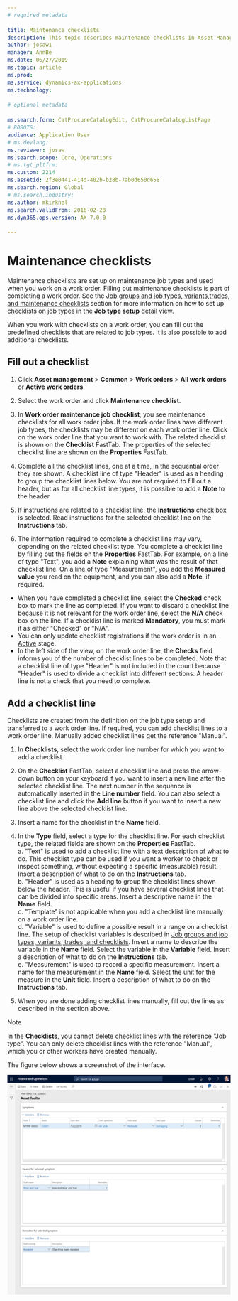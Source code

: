 ```yaml
---
# required metadata

title: Maintenance checklists
description: This topic describes maintenance checklists in Asset Management.
author: josaw1
manager: AnnBe
ms.date: 06/27/2019
ms.topic: article
ms.prod: 
ms.service: dynamics-ax-applications
ms.technology: 

# optional metadata

ms.search.form: CatProcureCatalogEdit, CatProcureCatalogListPage
# ROBOTS: 
audience: Application User
# ms.devlang: 
ms.reviewer: josaw
ms.search.scope: Core, Operations
# ms.tgt_pltfrm: 
ms.custom: 2214
ms.assetid: 2f3e0441-414d-402b-b28b-7ab0d650d658
ms.search.region: Global
# ms.search.industry: 
ms.author: mkirknel
ms.search.validFrom: 2016-02-28
ms.dyn365.ops.version: AX 7.0.0

---
```



# Maintenance checklists

Maintenance checklists are set up on maintenance job types and used when you work on a work order. Filling out maintenance checklists is part of completing a work order. See the [Job groups and job types, variants,trades, and maintenance checklists](../setup-for-work-orders/job-groups-and-job-types-variants-trades-and-checklists.md) section for more information on how to set up checklists on job types in the **Job type setup** detail view.

When you work with checklists on a work order, you can fill out the predefined checklists that are related to job types. It is also possible to add additional checklists.

## Fill out a checklist

1. Click **Asset management** > **Common** > **Work orders** > **All work orders** or **Active work orders**.

2. Select the work order and click **Maintenance checklist**.

3. In **Work order maintenance job checklist**, you see maintenance checklists for all work order jobs. If the work order lines have different job types, the checklists may be different on each work order line. Click on the work order line that you want to work with. The related checklist is shown on the **Checklist** FastTab. The properties of the selected checklist line are shown on the **Properties** FastTab.

4. Complete all the checklist lines, one at a time, in the sequential order they are shown. A checklist line of type "Header" is used as a heading to group the checklist lines below. You are not required to fill out a header, but as for all checklist line types, it is possible to add a **Note** to the header.

5. If instructions are related to a checklist line, the **Instructions** check box is selected. Read instructions for the selected checklist line on the **Instructions** tab.

6. The information required to complete a checklist line may vary, depending on the related checklist type. You complete a checklist line by filling out the fields on the **Properties** FastTab. For example, on a line of type "Text", you add a **Note** explaining what was the result of that checklist line. On a line of type "Measurement", you add the **Measured value** you read on the equipment, and you can also add a **Note**, if required.

- When you have completed a checklist line, select the **Checked** check box to mark the line as completed. If you want to discard a checklist line because it is not relevant for the work order line, select the **N/A** check box on the line. If a checklist line is marked **Mandatory**, you must mark it as either "Checked" or "N/A".  
- You can only update checklist registrations if the work order is in an [Active](../setup-for-work-orders/work-order-stages.md) stage.  
- In the left side of the view, on the work order line, the **Checks** field informs you of the number of checklist lines to be completed. Note that a checklist line of type "Header" is not included in the count because "Header" is used to divide a checklist into different sections. A header line is not a check that you need to complete.  

## Add a checklist line

Checklists are created from the definition on the job type setup and transferred to a work order line. If required, you can add checklist lines to a work order line. Manually added checklist lines get the reference "Manual".

1. In **Checklists**, select the work order line number for which you want to add a checklist.

2. On the **Checklist** FastTab, select a checklist line and press the arrow-down button on your keyboard if you want to insert a new line after the selected checklist line. The next number in the sequence is automatically inserted in the **Line number** field. You can also select a checklist line and click the **Add line** button if you want to insert a new line above the selected checklist line.

3. Insert a name for the checklist in the **Name** field.

4. In the **Type** field, select a type for the checklist line. For each checklist type, the related fields are shown on the **Properties** FastTab.  
  a. "Text" is used to add a checklist line with a text description of what to do. This checklist type can be used if you want a worker to check or inspect something, without expecting a specific (measurable) result. Insert a description of what to do on the **Instructions** tab.  
  b. "Header" is used as a heading to group the checklist lines shown below the header. This is useful if you have several checklist lines that can be divided into specific areas. Insert a descriptive name in the **Name** field.  
  c. "Template" is not applicable when you add a checklist line manually on a work order line.  
  d. "Variable" is used to define a possible result in a range on a checklist line. The setup of checklist variables is described in [Job groups and job types, variants, trades, and checklists](../setup-for-work-orders/job-groups-and-job-types-variants-trades-and-checklists.md). Insert a name to describe the variable in the **Name** field. Select the variable in the **Variable** field. Insert a description of what to do on the **Instructions** tab.  
  e. "Measurement" is used to record a specific measurement. Insert a name for the measurement in the **Name** field. Select the unit for the measure in the **Unit** field. Insert a description of what to do on the **Instructions** tab.  

5. When you are done adding checklist lines manually, fill out the lines as described in the section above.

>[!NOTE]
>In the **Checklists**, you cannot delete checklist lines with the reference "Job type". You can only delete checklist lines with the reference "Manual", which you or other workers have created manually.

The figure below shows a screenshot of the interface.

![Figure 4](media/19-work-orders.png)
